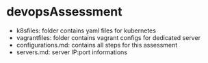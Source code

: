 # devopsAssessment

- k8sfiles: folder contains yaml files for kubernetes   
- vagrantfiles: folder contains vagrant configs for dedicated server  
- configurations.md: contains all steps for this assessment  
- servers.md: server IP:port informations 
